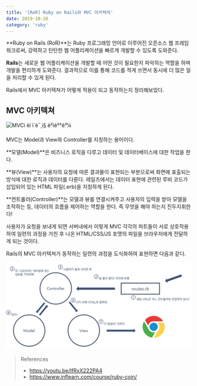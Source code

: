 ```yaml
---
title: '[RoR] Ruby on Rails와 MVC 아키텍쳐'
date: 2019-10-26
category: 'ruby'
---
```


**Ruby on Rails (RoR)**는 Ruby 프로그래밍 언어로 이루어진 오픈소스 웹 프레임워크로써, 강력하고 탄탄한 웹 어플리케이션을 빠르게 개발할 수 있도록 도와준다.

**Rails**는 새로운 웹 어플리케이션을 개발할 때 어떤 것이 필요한지 파악하는 역할을 하며 개발을 편리하게 도와준다. 결과적으로 이를 통해 코드를 적게 쓰면서 동시에 더 많은 일을 처리할 수 있게 된다.

Rails에서 MVC 아키텍쳐가 어떻게 적용이 되고 동작하는지 정리해보았다.

## MVC 아키텍쳐

  ![MVCì ëí ì´ë¯¸ì§ ê²ìê²°ê³¼](https://d2h0cx97tjks2p.cloudfront.net/blogs/wp-content/uploads/sites/2/2019/01/MVC-Architecture-01.jpg) 

MVC는 Model과 View와 Controller를 지칭하는 용어이다.

**모델(Model)**은 비즈니스 로직을 다루고 데이터 및 데이터베이스에 대한 작업을 한다.

**뷰(View)**는 사용자의 요청에 따른 결과물이 표현되는 부분으로써 화면에 표출되는 방식에 대한 로직과 데이터를 다룬다. 레일즈에서는 데이터 표현에 관련된 루비 코드가 삽입되어 있는 HTML 파일(.erb)을 지칭하게 된다.

**컨트롤러(Controller)**는 모델과 뷰를 연결시켜주고 사용자의 입력을 받아 모델을 조작하는 등, 데이터의 흐름을 제어하는 역할을 한다. 즉 무엇을 해야 하는지 진두지휘한다!

사용자가 요청을 보내게 되면 서버내에서 이렇게 MVC 각각의 파트들이 서로 상호작용하여 일련의 과정을 거친 후 나온 HTML/CSS/JS 포맷의 파일을 브라우저에게 전달하게 되는 것이다.

Rails의 MVC 아키텍쳐가 동작하는 일련의 과정을 도식화하여 표현하면 다음과 같다.

![image-20191026190222094](../../assets/ror-mvc.png)



> References
>
> *   https://youtu.be/IfRxX222PA4
> *   https://www.inflearn.com/course/ruby-coin/

